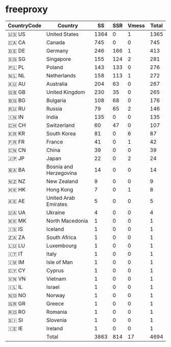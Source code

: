 # freeproxy

|CountryCode|Country|SS|SSR|Vmess|Total|
|  ----  | ----  |  ----  | ----  |  ----  | ----  |
|🇺🇸 US|United States|1364|0|1|1365|
|🇨🇦 CA|Canada|745|0|0|745|
|🇩🇪 DE|Germany|246|166|1|413|
|🇸🇬 SG|Singapore|155|124|2|281|
|🇵🇱 PL|Poland|143|133|0|276|
|🇳🇱 NL|Netherlands|158|113|1|272|
|🇦🇺 AU|Australia|204|63|0|267|
|🇬🇧 GB|United Kingdom|230|35|0|265|
|🇧🇬 BG|Bulgaria|108|68|0|176|
|🇷🇺 RU|Russia|79|65|2|146|
|🇮🇳 IN|India|135|0|0|135|
|🇨🇭 CH|Switzerland|60|47|0|107|
|🇰🇷 KR|South Korea|81|0|6|87|
|🇫🇷 FR|France|41|0|1|42|
|🇨🇳 CN|China|39|0|0|39|
|🇯🇵 JP|Japan|22|0|2|24|
|🇧🇦 BA|Bosnia and Herzegovina|14|0|0|14|
|🇳🇿 NZ|New Zealand|9|0|0|9|
|🇭🇰 HK|Hong Kong|7|0|1|8|
|🇦🇪 AE|United Arab Emirates|5|0|0|5|
|🇺🇦 UA|Ukraine|4|0|0|4|
|🇲🇰 MK|North Macedonia|1|0|0|1|
|🇮🇸 IS|Iceland|1|0|0|1|
|🇿🇦 ZA|South Africa|1|0|0|1|
|🇱🇺 LU|Luxembourg|1|0|0|1|
|🇮🇹 IT|Italy|1|0|0|1|
|🇮🇲 IM|Isle of Man|1|0|0|1|
|🇨🇾 CY|Cyprus|1|0|0|1|
|🇻🇳 VN|Vietnam|1|0|0|1|
|🇮🇱 IL|Israel|1|0|0|1|
|🇳🇴 NO|Norway|1|0|0|1|
|🇬🇷 GR|Greece|1|0|0|1|
|🇷🇴 RO|Romania|1|0|0|1|
|🇸🇮 SI|Slovenia|1|0|0|1|
|🇮🇪 IE|Ireland|1|0|0|1|
||Total|3863|814|17|4694|
